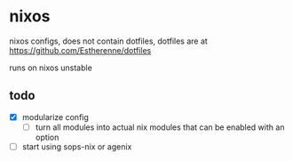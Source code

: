 # nixos
nixos configs, does not contain dotfiles, dotfiles are at https://github.com/Estherenne/dotfiles

runs on nixos unstable

## todo
- [x] modularize config
    - [ ] turn all modules into actual nix modules that can be enabled with an option
- [ ] start using sops-nix or agenix
